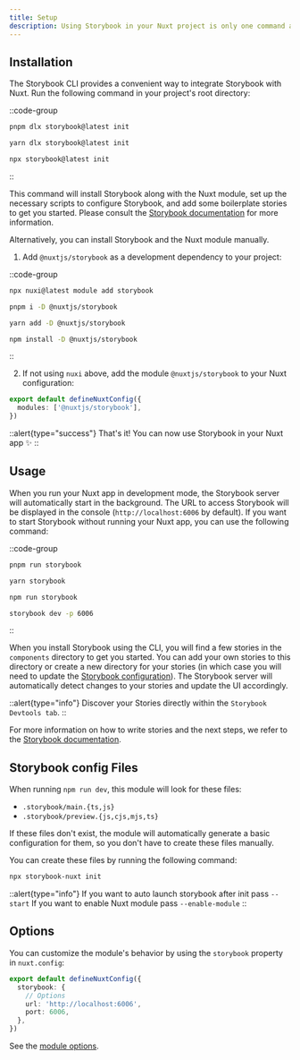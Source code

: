 ```yaml
---
title: Setup
description: Using Storybook in your Nuxt project is only one command away ✨
---
```


## Installation

The Storybook CLI provides a convenient way to integrate Storybook with Nuxt. Run the following command in your project's root directory:

::code-group

```bash [pnpm]
pnpm dlx storybook@latest init
```

```bash [yarn]
yarn dlx storybook@latest init
```

```bash [npm]
npx storybook@latest init
```

::

This command will install Storybook along with the Nuxt module, set up the necessary scripts to configure Storybook, and add some boilerplate stories to get you started.
Please consult the [Storybook documentation](https://storybook.js.org/docs/get-started/install) for more information.

Alternatively, you can install Storybook and the Nuxt module manually.

1. Add `@nuxtjs/storybook` as a development dependency to your project:

::code-group

```bash [nuxi]
npx nuxi@latest module add storybook
```

```bash [pnpm]
pnpm i -D @nuxtjs/storybook
```

```bash [yarn]
yarn add -D @nuxtjs/storybook
```

```bash [npm]
npm install -D @nuxtjs/storybook
```

::

2. If not using `nuxi` above, add the module `@nuxtjs/storybook` to your Nuxt configuration:

```ts [nuxt.config.ts]
export default defineNuxtConfig({
  modules: ['@nuxtjs/storybook'],
})
```

::alert{type="success"}
That's it! You can now use Storybook in your Nuxt app ✨
::

## Usage

When you run your Nuxt app in development mode, the Storybook server will automatically start in the background. The URL to access Storybook will be displayed in the console (`http://localhost:6006` by default).
If you want to start Storybook without running your Nuxt app, you can use the following command:

::code-group

```bash [pnpm]
pnpm run storybook
```

```bash [yarn]
yarn storybook
```

```bash [npm]
npm run storybook
```

```bash [manual]
storybook dev -p 6006
```

::

When you install Storybook using the CLI, you will find a few stories in the `components` directory to get you started. You can add your own stories to this directory or create a new directory for your stories (in which case you will need to update the [Storybook configuration](/storybook/config)).
The Storybook server will automatically detect changes to your stories and update the UI accordingly.

::alert{type="info"}
Discover your Stories directly within the `Storybook Devtools tab`.
::

For more information on how to write stories and the next steps, we refer to the [Storybook documentation](https://storybook.js.org/docs/get-started/whats-a-story).

## Storybook config Files

When running `npm run dev`, this module will look for these files:

- `.storybook/main.{ts,js}`
- `.storybook/preview.{js,cjs,mjs,ts}`

If these files don't exist, the module will automatically generate a basic configuration for them, so you don't have to create these files manually.

You can create these files by running the following command:

```bash
npx storybook-nuxt init
```

::alert{type="info"}
If you want to auto launch storybook after init pass `--start`
If you want to enable Nuxt module pass `--enable-module`
::

## Options

You can customize the module's behavior by using the `storybook` property in `nuxt.config`:

```ts [nuxt.config]
export default defineNuxtConfig({
  storybook: {
    // Options
    url: 'http://localhost:6006',
    port: 6006,
  },
})
```

See the [module options](/getting-started/options).
